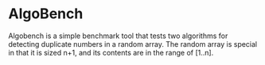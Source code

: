 # AlgoBench

Algobench is a simple benchmark tool that tests two algorithms for detecting duplicate numbers in a random array.
The random array is special in that it is sized n+1, and its contents are in the range of [1..n].
